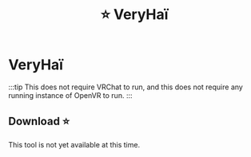 ﻿---
title: ⭐ VeryHaï
---

# VeryHaï

:::tip
This does not require VRChat to run, and this does not require any running instance of OpenVR to run.
:::

## Download ⭐

This tool is not yet available at this time.
